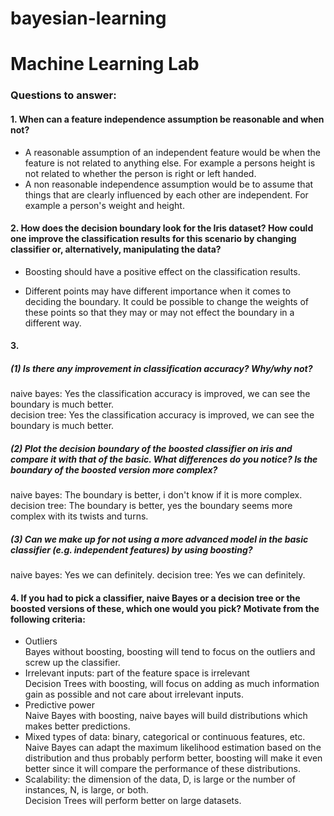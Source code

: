 # bayesian-learning
# Machine Learning Lab

### Questions to answer:
#### 1. When can a feature independence assumption be reasonable and when not?

* A reasonable assumption of an independent feature would be when the feature is not related to anything else. For example a persons height is not related to whether the person is right or left handed.
* A non reasonable independence assumption would be to assume that things that are clearly influenced by each other are independent. For example a person's weight and height.

#### 2. How does the decision boundary look for the Iris dataset? How could one improve the classification results for this scenario by changing classifier or, alternatively, manipulating the data?

* Boosting should have a positive effect on the classification results.

* Different points may have different importance when it comes to deciding the boundary. It could be possible to change the weights of these points so that they may or may not effect the boundary in a different way.

#### 3. 
##### (1) Is there any improvement in classification accuracy? Why/why not?  
naive bayes: Yes the classification accuracy is improved, we can see the boundary is much better.  
decision tree: Yes the classification accuracy is improved, we can see the boundary is much better.  

##### (2) Plot the decision boundary of the boosted classifier on iris and compare it with that of the basic. What differences do you notice? Is the boundary of the boosted version more complex?  
naive bayes: The boundary is better, i don't know if it is more complex.
decision tree: The boundary is better, yes the boundary seems more complex with its twists and turns.

##### (3) Can we make up for not using a more advanced model in the basic classifier (e.g. independent features) by using boosting?  
naive bayes: Yes we can definitely. 
decision tree: Yes we can definitely.


#### 4. If you had to pick a classifier, naive Bayes or a decision tree or the boosted versions of these, which one would you pick? Motivate from the following criteria:

* Outliers  
Bayes without boosting, boosting will tend to focus on the outliers and screw up the classifier.
* Irrelevant inputs: part of the feature space is irrelevant  
Decision Trees with boosting, will focus on adding as much information gain as possible and not care about irrelevant inputs.
* Predictive power  
Naive Bayes with boosting, naive bayes will build distributions which makes better predictions.
* Mixed types of data: binary, categorical or continuous features, etc.  
Naive Bayes can adapt the maximum likelihood estimation based on the distribution and thus probably perform better, boosting will make it even better since it will compare the performance of these distributions.
* Scalability: the dimension of the data, D, is large or the number of instances, N, is large, or both.  
Decision Trees will perform better on large datasets.
